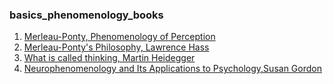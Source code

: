 ### basics_phenomenology_books

1. [Merleau-Ponty, Phenomenology of Perception](https://www.google.co.in/books/edition/Phenomenology_of_Perception/i01JYzVx93UC?hl=en&gbpv=1&printsec=frontcover)
2. [Merleau-Ponty's Philosophy, Lawrence Hass](https://www.goodreads.com/book/show/3632596-merleau-ponty-s-philosophy)
3. [What is called thinking, Martin Heidegger](https://web.english.upenn.edu/~cavitch/pdf-library/Heidegger_What_Is_Called_Thinking.pdf)
4. [Neurophenomenology and Its Applications to Psychology,Susan Gordon](https://link.springer.com/book/10.1007/978-1-4614-7239-1)
